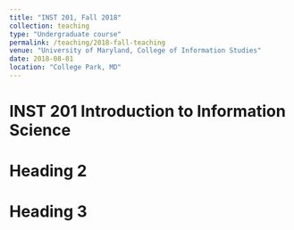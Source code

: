 ```yaml
---
title: "INST 201, Fall 2018"
collection: teaching
type: "Undergraduate course"
permalink: /teaching/2018-fall-teaching
venue: "University of Maryland, College of Information Studies"
date: 2018-08-01
location: "College Park, MD"
---
```


INST 201 Introduction to Information Science
======

Heading 2
======

Heading 3
======
